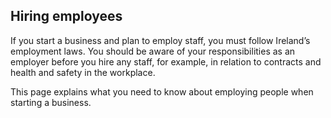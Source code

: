 ##  Hiring employees

If you start a business and plan to employ staff, you must follow Ireland’s
employment laws. You should be aware of your responsibilities as an employer
before you hire any staff, for example, in relation to contracts and health
and safety in the workplace.

This page explains what you need to know about employing people when starting
a business.
